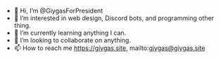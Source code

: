 - 👋 Hi, I’m @GiygasForPresident
- 👀 I’m interested in web design, Discord bots, and programming other thing. 
- 🌱 I’m currently learning anything I can.
- 💞️ I’m looking to collaborate on anything.
- 📫 How to reach me https://giygas.site, mailto:giygas@giygas.site
